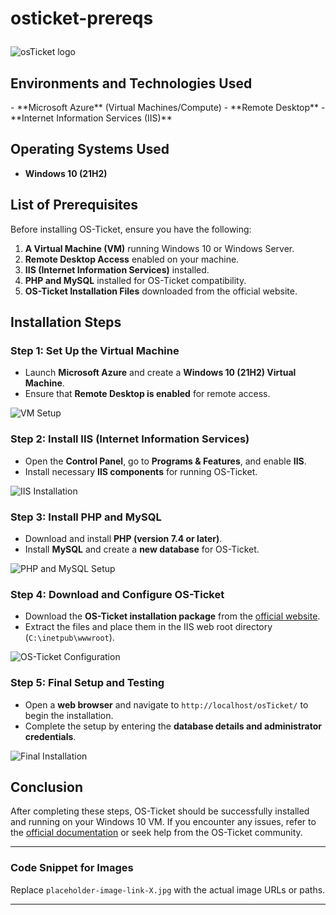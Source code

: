 # osticket-prereqs <p align="center">
<img src="https://i.imgur.com/Clzj7Xs.png" alt="osTicket logo"/>
</p>

<h2>Environments and Technologies Used</h2>
- **Microsoft Azure** (Virtual Machines/Compute)
- **Remote Desktop**
- **Internet Information Services (IIS)**

## **Operating Systems Used**
- **Windows 10 (21H2)**

## **List of Prerequisites**
Before installing OS-Ticket, ensure you have the following:
1. **A Virtual Machine (VM)** running Windows 10 or Windows Server.
2. **Remote Desktop Access** enabled on your machine.
3. **IIS (Internet Information Services)** installed.
4. **PHP and MySQL** installed for OS-Ticket compatibility.
5. **OS-Ticket Installation Files** downloaded from the official website.

## **Installation Steps**
### **Step 1: Set Up the Virtual Machine**
- Launch **Microsoft Azure** and create a **Windows 10 (21H2) Virtual Machine**.
- Ensure that **Remote Desktop is enabled** for remote access.

![VM Setup](placeholder-image-link-1.jpg)

### **Step 2: Install IIS (Internet Information Services)**
- Open the **Control Panel**, go to **Programs & Features**, and enable **IIS**.
- Install necessary **IIS components** for running OS-Ticket.

![IIS Installation](placeholder-image-link-2.jpg)

### **Step 3: Install PHP and MySQL**
- Download and install **PHP (version 7.4 or later)**.
- Install **MySQL** and create a **new database** for OS-Ticket.

![PHP and MySQL Setup](placeholder-image-link-3.jpg)

### **Step 4: Download and Configure OS-Ticket**
- Download the **OS-Ticket installation package** from the [official website](https://osticket.com/download/).
- Extract the files and place them in the IIS web root directory (`C:\inetpub\wwwroot`).

![OS-Ticket Configuration](placeholder-image-link-4.jpg)

### **Step 5: Final Setup and Testing**
- Open a **web browser** and navigate to `http://localhost/osTicket/` to begin the installation.
- Complete the setup by entering the **database details and administrator credentials**.

![Final Installation](placeholder-image-link-5.jpg)

## **Conclusion**
After completing these steps, OS-Ticket should be successfully installed and running on your Windows 10 VM. If you encounter any issues, refer to the [official documentation](https://docs.osticket.com/) or seek help from the OS-Ticket community.

---

### **Code Snippet for Images**
Replace `placeholder-image-link-X.jpg` with the actual image URLs or paths.

---


